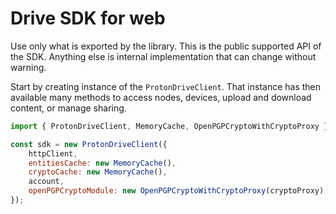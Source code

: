 # Drive SDK for web

Use only what is exported by the library. This is the public supported API of the SDK. Anything else is internal implementation that can change without warning.

Start by creating instance of the `ProtonDriveClient`. That instance has then available many methods to access nodes, devices, upload and download content, or manage sharing.

```js
import { ProtonDriveClient, MemoryCache, OpenPGPCryptoWithCryptoProxy } from 'proton-drive-sdk';

const sdk = new ProtonDriveClient({
    httpClient,
    entitiesCache: new MemoryCache(),
    cryptoCache: new MemoryCache(),
    account,
    openPGPCryptoModule: new OpenPGPCryptoWithCryptoProxy(cryptoProxy),
});
```
